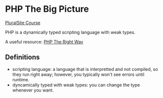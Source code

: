 # PHP The Big Picture

[PluralSite Course](https://app.pluralsight.com/library/courses/php-big-picture)

PHP is a dynamically typed scripting language with weak types. 

A useful resource: [PHP The Right Way](https://phptherightway.com/)

## Definitions
- scripting language: a language that is interpretted and not compiled, so they run right away; however, you typically won't see errors until runtime.
- dyncamically typed with weak types: you can change the type whenever you want. 
